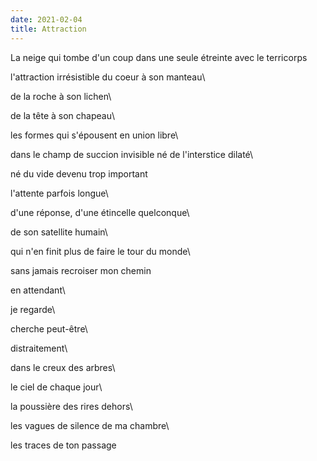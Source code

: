 ```yaml
---
date: 2021-02-04
title: Attraction
---
```


La neige qui tombe d'un coup
dans une seule étreinte avec le terricorps  

  

l'attraction irrésistible du coeur à son manteau\

de la roche à son lichen\

de la tête à son chapeau\

les formes qui s'épousent en union libre\

dans le champ de succion invisible né de l'interstice dilaté\ 

né du vide devenu trop important  

  

l'attente parfois longue\

d'une réponse, d'une étincelle quelconque\

de son satellite humain\

qui n'en finit plus de faire le tour du monde\

sans jamais recroiser mon chemin


en attendant\

je regarde\

cherche peut-être\

distraitement\

dans le creux des arbres\

le ciel de chaque jour\

la poussière des rires dehors\

les vagues de silence de ma chambre\

les traces de ton passage



